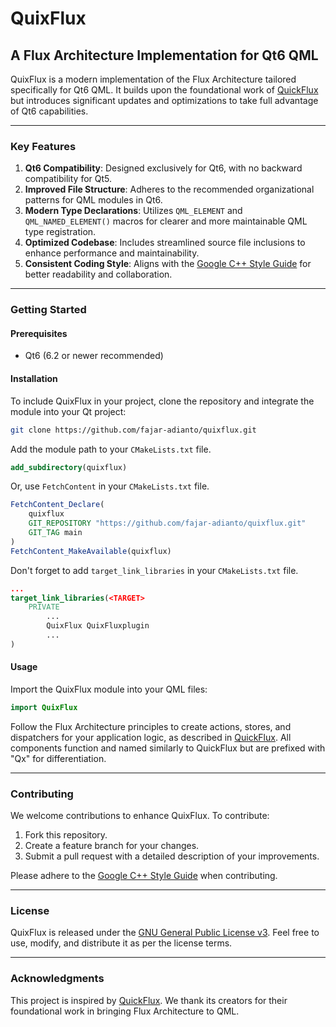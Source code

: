 # QuixFlux

## A Flux Architecture Implementation for Qt6 QML

QuixFlux is a modern implementation of the Flux Architecture tailored specifically for Qt6 QML. It builds upon the foundational work of [QuickFlux](https://github.com/benlau/quickflux.git) but introduces significant updates and optimizations to take full advantage of Qt6 capabilities.

---

### Key Features

1. **Qt6 Compatibility**: Designed exclusively for Qt6, with no backward compatibility for Qt5.
2. **Improved File Structure**: Adheres to the recommended organizational patterns for QML modules in Qt6.
3. **Modern Type Declarations**: Utilizes `QML_ELEMENT` and `QML_NAMED_ELEMENT()` macros for clearer and more maintainable QML type registration.
4. **Optimized Codebase**: Includes streamlined source file inclusions to enhance performance and maintainability.
5. **Consistent Coding Style**: Aligns with the [Google C++ Style Guide](https://google.github.io/styleguide/cppguide.html) for better readability and collaboration.

---

### Getting Started

#### Prerequisites
- Qt6 (6.2 or newer recommended)

#### Installation
To include QuixFlux in your project, clone the repository and integrate the module into your Qt project:

```bash
git clone https://github.com/fajar-adianto/quixflux.git
```

Add the module path to your `CMakeLists.txt` file.
```cmake
add_subdirectory(quixflux)
```

Or, use `FetchContent` in your `CMakeLists.txt` file.

```cmake
FetchContent_Declare(
    quixflux
    GIT_REPOSITORY "https://github.com/fajar-adianto/quixflux.git"
    GIT_TAG main
)
FetchContent_MakeAvailable(quixflux)
```

Don't forget to add `target_link_libraries` in your `CMakeLists.txt` file.

```cmake
...
target_link_libraries(<TARGET>
    PRIVATE
        ...
        QuixFlux QuixFluxplugin
        ...
)
```

#### Usage
Import the QuixFlux module into your QML files:

```qml
import QuixFlux
```

Follow the Flux Architecture principles to create actions, stores, and dispatchers for your application logic, as described in [QuickFlux](https://github.com/benlau/quickflux.git). All components function and named similarly to QuickFlux but are prefixed with "Qx" for differentiation.

---

### Contributing
We welcome contributions to enhance QuixFlux. To contribute:
1. Fork this repository.
2. Create a feature branch for your changes.
3. Submit a pull request with a detailed description of your improvements.

Please adhere to the [Google C++ Style Guide](https://google.github.io/styleguide/cppguide.html) when contributing.

---

### License
QuixFlux is released under the [GNU General Public License v3](LICENSE). Feel free to use, modify, and distribute it as per the license terms.

---

### Acknowledgments
This project is inspired by [QuickFlux](https://github.com/benlau/quickflux.git). We thank its creators for their foundational work in bringing Flux Architecture to QML.

